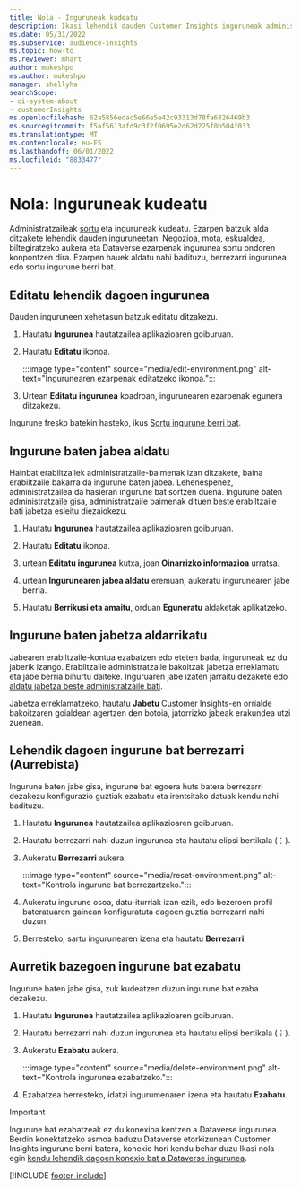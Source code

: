 ```yaml
---
title: Nola - Inguruneak kudeatu
description: Ikasi lehendik dauden Customer Insights inguruneak administratzaile gisa kudeatzen."
ms.date: 05/31/2022
ms.subservice: audience-insights
ms.topic: how-to
ms.reviewer: mhart
author: mukeshpo
ms.author: mukeshpo
manager: shellyha
searchScope:
- ci-system-about
- customerInsights
ms.openlocfilehash: 62a5856edac5e66e5e42c93313d78fa6826469b3
ms.sourcegitcommit: f5af5613afd9c3f2f0695e2d62d225f0b504f033
ms.translationtype: MT
ms.contentlocale: eu-ES
ms.lasthandoff: 06/01/2022
ms.locfileid: "8833477"
---
```

# <a name="how-to-manage-environments"></a>Nola: Inguruneak kudeatu

Administratzaileak [sortu](create-environment.md) eta inguruneak kudeatu. Ezarpen batzuk alda ditzakete lehendik dauden inguruneetan. Negozioa, mota, eskualdea, biltegiratzeko aukera eta Dataverse ezarpenak ingurunea sortu ondoren konpontzen dira. Ezarpen hauek aldatu nahi badituzu, berrezarri ingurunea edo sortu ingurune berri bat.

## <a name="edit-an-existing-environment"></a>Editatu lehendik dagoen ingurunea

Dauden inguruneen xehetasun batzuk editatu ditzakezu.

1. Hautatu **Ingurunea** hautatzailea aplikazioaren goiburuan.

1. Hautatu **Editatu** ikonoa.

   :::image type="content" source="media/edit-environment.png" alt-text="Ingurunearen ezarpenak editatzeko ikonoa.":::

1. Urtean **Editatu ingurunea** koadroan, ingurunearen ezarpenak egunera ditzakezu.

Ingurune fresko batekin hasteko, ikus [Sortu ingurune berri bat](create-environment.md).

## <a name="change-the-owner-of-an-environment"></a>Ingurune baten jabea aldatu

Hainbat erabiltzailek administratzaile-baimenak izan ditzakete, baina erabiltzaile bakarra da ingurune baten jabea. Lehenespenez, administratzailea da hasieran ingurune bat sortzen duena. Ingurune baten administratzaile gisa, administratzaile baimenak dituen beste erabiltzaile bati jabetza esleitu diezaiokezu.

1. Hautatu **Ingurunea** hautatzailea aplikazioaren goiburuan.

1. Hautatu **Editatu** ikonoa.

1. urtean **Editatu ingurunea** kutxa, joan **Oinarrizko informazioa** urratsa.

1. urtean **Ingurunearen jabea aldatu** eremuan, aukeratu ingurunearen jabe berria.  

1. Hautatu **Berrikusi eta amaitu**, orduan **Eguneratu** aldaketak aplikatzeko.

## <a name="claim-ownership-of-an-environment"></a>Ingurune baten jabetza aldarrikatu

Jabearen erabiltzaile-kontua ezabatzen edo eteten bada, inguruneak ez du jaberik izango. Erabiltzaile administratzaile bakoitzak jabetza erreklamatu eta jabe berria bihurtu daiteke. Inguruaren jabe izaten jarraitu dezakete edo [aldatu jabetza beste administratzaile bati](#change-the-owner-of-an-environment).

Jabetza erreklamatzeko, hautatu **Jabetu** Customer Insights-en orrialde bakoitzaren goialdean agertzen den botoia, jatorrizko jabeak erakundea utzi zuenean.

## <a name="reset-an-existing-environment-preview"></a>Lehendik dagoen ingurune bat berrezarri (Aurrebista)

Ingurune baten jabe gisa, ingurune bat egoera huts batera berrezarri dezakezu konfigurazio guztiak ezabatu eta irentsitako datuak kendu nahi badituzu.

1. Hautatu **Ingurunea** hautatzailea aplikazioaren goiburuan.

1. Hautatu berrezarri nahi duzun ingurunea eta hautatu elipsi bertikala (&vellip;).

1. Aukeratu **Berrezarri** aukera.

   :::image type="content" source="media/reset-environment.png" alt-text="Kontrola ingurune bat berrezartzeko.":::

1. Aukeratu ingurune osoa, datu-iturriak izan ezik, edo bezeroen profil bateratuaren gainean konfiguratuta dagoen guztia berrezarri nahi duzun.

1. Berresteko, sartu ingurunearen izena eta hautatu **Berrezarri**.

## <a name="delete-an-existing-environment"></a>Aurretik bazegoen ingurune bat ezabatu

Ingurune baten jabe gisa, zuk kudeatzen duzun ingurune bat ezaba dezakezu.

1. Hautatu **Ingurunea** hautatzailea aplikazioaren goiburuan.

1. Hautatu berrezarri nahi duzun ingurunea eta hautatu elipsi bertikala (&vellip;). 

1. Aukeratu **Ezabatu** aukera.

   :::image type="content" source="media/delete-environment.png" alt-text="Kontrola ingurunea ezabatzeko.":::

1. Ezabatzea berresteko, idatzi ingurumenaren izena eta hautatu **Ezabatu**.

> [!IMPORTANT]
> Ingurune bat ezabatzeak ez du konexioa kentzen a Dataverse ingurunea. Berdin konektatzeko asmoa baduzu Dataverse etorkizunean Customer Insights ingurune berri batera, konexio hori kendu behar duzu Ikasi nola egin [kendu lehendik dagoen konexio bat a Dataverse ingurunea](customer-insights-dataverse.md#remove-an-existing-connection-to-a-dataverse-environment).

[!INCLUDE [footer-include](includes/footer-banner.md)]
